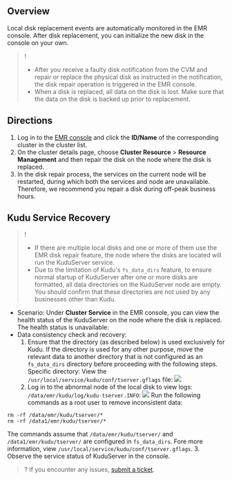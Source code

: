 ## Overview
Local disk replacement events are automatically monitored in the EMR console. After disk replacement, you can initialize the new disk in the console on your own.
>! 
>- After you receive a faulty disk notification from the CVM and repair or replace the physical disk as instructed in the notification, the disk repair operation is triggered in the EMR console.
>- When a disk is replaced, all data on the disk is lost. Make sure that the data on the disk is backed up prior to replacement.

## Directions
1. Log in to the [EMR console](https://console.cloud.tencent.com/emr) and click the **ID/Name** of the corresponding cluster in the cluster list.
2. On the cluster details page, choose **Cluster Resource** > **Resource Management** and then repair the disk on the node where the disk is replaced.
3. In the disk repair process, the services on the current node will be restarted, during which both the services and node are unavailable. Therefore, we recommend you repair a disk during off-peak business hours.

## Kudu Service Recovery
>! 
>- If there are multiple local disks and one or more of them use the EMR disk repair feature, the node where the disks are located will run the KuduServer service.
>- Due to the limitation of Kudu's `fs_data_dirs` feature, to ensure normal startup of KuduServer after one or more disks are formatted, all data directories on the KuduServer node are empty. You should confirm that these directories are not used by any businesses other than Kudu.

- Scenario:
Under **Cluster Service** in the EMR console, you can view the health status of the KuduServer on the node where the disk is replaced. The health status is unavailable:
- Data consistency check and recovery:
	1. Ensure that the directory (as described below) is used exclusively for Kudu. If the directory is used for any other purpose, move the relevant data to another directory that is not configured as an `fs_data_dirs` directory before proceeding with the following steps.
	Specific directory: View the `/usr/local/service/kudu/conf/tserver.gflags` file:
	![](https://qcloudimg.tencent-cloud.cn/raw/daf635f30f14fd6c213b562ecdc4c464.png)
	2. Log in to the abnormal node of the local disk to view logs: `/data/emr/kudu/log/kudu-tserver.INFO`:
	![](https://qcloudimg.tencent-cloud.cn/raw/059c22c9e94094405a601b6616e1d94a.png)
	Run the following commands as a root user to remove inconsistent data: 
```
rm -rf /data/emr/kudu/tserver/*
rm -rf /data1/emr/kudu/tserver/*
```
The commands assume that `/data/emr/kudu/tserver/` and ` /data1/emr/kudu/tserver/` are configured in `fs_data_dirs`. Fore more information, view `/usr/local/service/kudu/conf/tserver.gflags`.
	3. Observe the service status of KuduServer in the console.

>? If you encounter any issues, [submit a ticket](https://console.cloud.tencent.com/workorder/category).
